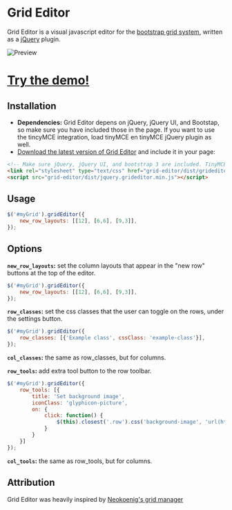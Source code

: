 Grid Editor
===========

Grid Editor is a visual javascript editor for the [bootstrap grid system](http://getbootstrap.com/css/#grid), written as a [jQuery](http://jquery.com/) plugin.

![Preview](http://i.imgur.com/UF9CCzk.png) 

# <a href="http://transfer.frontwise.com/frontwise/grid-editor/example/" target="_blank">Try the demo!</a>

Installation
------------

* __Dependencies:__ Grid Editor depens on jQuery, jQuery UI, and Bootstap, so make sure you have included those in the page. If you want to use the tincyMCE integration, load tinyMCE en tinyMCE jQuery plugin as well.
* [Download the latest version of Grid Editor](https://github.com/Frontwise/grid-editor/archive/master.zip) and include it in your page: 

```html
<!-- Make sure jQuery, jQuery UI, and bootstrap 3 are included. TinyMCE is optional. -->
<link rel="stylesheet" type="text/css" href="grid-editor/dist/grideditor.css" />
<script src="grid-editor/dist/jquery.grideditor.min.js"></script>
```

Usage
-----
```javascript
$('#myGrid').gridEditor({
    new_row_layouts: [[12], [6,6], [9,3]],
});
```
    
Options
-------

__`new_row_layouts`:__ set the column layouts that appear in the "new row" buttons at the top of the editor.<br>

```javascript
$('#myGrid').gridEditor({
    new_row_layouts: [[12], [6,6], [9,3]],
});
```

__`row_classes`:__ set the css classes that the user can toggle on the rows, under the settings button.<br>

```javascript
$('#myGrid').gridEditor({
    row_classes: [{'Example class', cssClass: 'example-class'}],
});
```

__`col_classes`:__ the same as row_classes, but for columns.

__`row_tools`:__ add extra tool button to the row toolbar.<br>

```javascript
$('#myGrid').gridEditor({
    row_tools: [{
        title: 'Set background image',
        iconClass: 'glyphicon-picture',
        on: { 
            click: function() {
                $(this).closest('.row').css('background-image', 'url(http://placekitten.com/g/300/300)');
            }
        }
    }]
});
```
    
__`col_tools`:__ the same as row_tools, but for columns.

Attribution
-----------

Grid Editor was heavily inspired by [Neokoenig's grid manager](https://github.com/neokoenig/jQuery-gridmanager)
